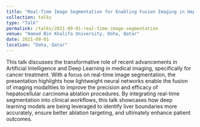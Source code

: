 ```yaml
---
title: "Real-Time Image Segmentation for Enabling Fusion Imaging in Hepatocellular Carcinoma Ablation"
collection: talks
type: "Talk"
permalink: /talks/2021-09-01-real-time-image-segmentation
venue: "Hamad Bin Khalifa University, Doha, Qatar"
date: 2021-09-01
location: "Doha, Qatar"
---
```

This talk discusses the transformative role of recent advancements in Artificial Intelligence and Deep Learning in medical imaging, specifically for cancer treatment. With a focus on real-time image segmentation, the presentation highlights how lightweight neural networks enable the fusion of imaging modalities to improve the precision and efficacy of hepatocellular carcinoma ablation procedures. By integrating real-time segmentation into clinical workflows, this talk showcases how deep learning models are being leveraged to identify liver boundaries more accurately, ensure better ablation targeting, and ultimately enhance patient outcomes.